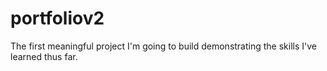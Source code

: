 # portfoliov2
The first meaningful project I'm going to build demonstrating the skills I've learned thus far.

